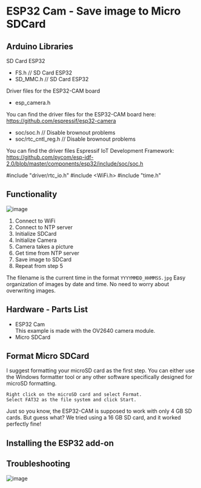 # ESP32 Cam - Save image to Micro SDCard

## Arduino Libraries
SD Card ESP32<br />
* FS.h             // SD Card ESP32
* SD_MMC.h         // SD Card ESP32

Driver files for the ESP32-CAM board<br />
* esp_camera.h

You can find the driver files for the ESP32-CAM board here:<br />
https://github.com/espressif/esp32-camera


* soc/soc.h           // Disable brownout problems
* soc/rtc_cntl_reg.h  // Disable brownout problems

 You can find the driver files Espressif IoT Development Framework:<br />
 https://github.com/pycom/esp-idf-2.0/blob/master/components/esp32/include/soc/soc.h


#include "driver/rtc_io.h"
#include <WiFi.h>
#include "time.h"

## Functionality
![image](https://user-images.githubusercontent.com/44589560/226575802-6e7793ba-fd1e-4426-a73e-59a2b4ab5273.png)

1. Connect to WiFi
2. Connect to NTP server
3. Initialize SDCard
4. Initialize Camera
5. Camera takes a picture
6. Get time from NTP server
7. Save image to SDCard
8. Repeat from step 5

The filename is the current time in the format `YYYYMMDD_HHMMSS.jpg`
Easy organization of images by date and time.
No need to worry about overwriting images.

## Hardware - Parts List

* ESP32 Cam<br />
This example is made with the OV2640 camera module.
* Micro SDCard

## Format Micro SDCard

I suggest formatting your microSD card as the first step. You can either use the Windows formatter tool or any other software specifically designed for microSD formatting.

    Right click on the microSD card and select Format. 
    Select FAT32 as the file system and click Start.

Just so you know, the ESP32-CAM is supposed to work with only 4 GB SD cards. But guess what? We tried using a 16 GB SD card, and it worked perfectly fine!

## Installing the ESP32 add-on

## Troubleshooting

![image](https://user-images.githubusercontent.com/44589560/226612891-7e416f93-3d54-4b5b-9573-27fd248b6d9a.png)

